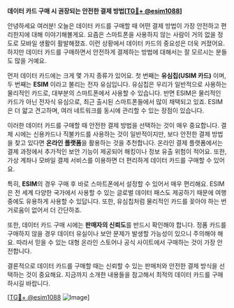 **데이터 카드 구매 시 권장되는 안전한 결제 방법[[TG💪+ @esim1088](https://t.me/s/esim1088)]**

안녕하세요 여러분! 오늘은 데이터 카드를 구매할 때 어떤 결제 방법이 가장 안전하고 편리한지에 대해 이야기해볼게요. 요즘은 스마트폰을 사용하지 않는 사람이 거의 없을 정도로 모바일 생활이 활발해졌죠. 이런 상황에서 데이터 카드의 중요성은 더욱 커졌어요. 하지만 데이터 카드를 구매하면서 안전하게 결제하는 방법에 대해서는 잘 모르시는 분들도 많을 거예요.

먼저 데이터 카드에는 크게 몇 가지 종류가 있어요. 첫 번째는 **유심칩(USIM 카드)** 이며, 두 번째는 **ESIM** 이라고 불리는 전자 유심입니다. 유심칩은 우리가 일반적으로 사용하는 물리적인 카드로, 대부분의 스마트폰에서 사용할 수 있습니다. 반면 ESIM은 물리적인 카드가 아닌 전자식 유심으로, 최근 출시된 스마트폰들에서 많이 채택되고 있죠. ESIM은 더 얇고 견고하며, 여러 네트워크를 동시에 관리할 수 있는 장점이 있습니다.

이러한 데이터 카드를 구매할 때 안전한 결제 방법을 선택하는 것이 매우 중요합니다. 결제 시에는 신용카드나 직불카드를 사용하는 것이 일반적이지만, 보다 안전한 결제 방법을 찾고 있다면 **온라인 플랫폼**을 활용하는 것을 추천합니다. 온라인 결제 플랫폼에서는 결제 과정에서 추가적인 보안 기능이 제공되어 해킹이나 정보 유출 위험이 적어요. 또한, 가상 계좌나 모바일 결제 서비스를 이용하면 더 편리하게 데이터 카드를 구매할 수 있어요.

특히, **ESIM**의 경우 구매 후 바로 스마트폰에서 설정할 수 있어서 매우 편리해요. ESIM은 전 세계 다양한 국가에서 사용할 수 있는 글로벌 데이터 패스도 제공하기 때문에 여행 중에도 유용하게 사용할 수 있답니다. 또한, 유심칩처럼 물리적인 카드를 꽂아야 하는 번거로움이 없어서 더 간단하죠.

또한, 데이터 카드 구매 시에는 **판매자의 신뢰도**를 반드시 확인해야 합니다. 정품 카드를 구매하지 않을 경우 데이터 유실이나 보안 문제가 발생할 가능성이 있으니 주의해야 해요. 따라서 믿을 수 있는 대형 온라인 스토어나 공식 사이트에서 구매하는 것이 가장 안전합니다.

결론적으로 데이터 카드를 구매할 때는 신뢰할 수 있는 판매처와 안전한 결제 방식을 선택하는 것이 중요해요. 지금까지 소개한 내용들을 참고해서 최적의 데이터 카드를 구매하시길 바랍니다.

[[TG💪+ @esim1088](https://t.me/s/esim1088) ![Image](https://i.postimg.cc/Y0z9fWf4/image.png)]